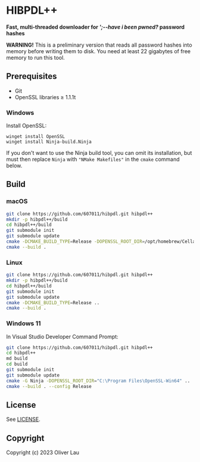 # HIBPDL++

**Fast, multi-threaded downloader for _';--have i been pwned?_ password hashes**

**WARNING!** This is a preliminary version that reads all password hashes into memory before writing them to disk.
You need at least 22 gigabytes of free memory to run this tool.

## Prerequisites

- Git
- OpenSSL libraries ≥ 1.1.1t

### Windows

Install OpenSSL:

```
winget install OpenSSL
winget install Ninja-build.Ninja
```

If you don't want to use the Ninja build tool, you can omit its installation, but must then replace `Ninja` with `"NMake Makefiles"` in the `cmake` command below.

## Build

### macOS

```bash
git clone https://github.com/607011/hibpdl.git hibpdl++
mkdir -p hibpdl++/build
cd hibpdl++/build
git submodule init
git submodule update
cmake -DCMAKE_BUILD_TYPE=Release -DOPENSSL_ROOT_DIR=/opt/homebrew/Cellar/openssl@3/3.1.0 ..
cmake --build .
```

### Linux

```bash
git clone https://github.com/607011/hibpdl.git hibpdl++
mkdir -p hibpdl++/build
cd hibpdl++/build
git submodule init
git submodule update
cmake -DCMAKE_BUILD_TYPE=Release ..
cmake --build .
```

### Windows 11

In Visual Studio Developer Command Prompt:

```bash
git clone https://github.com/607011/hibpdl.git hibpdl++
cd hibpdl++
md build
cd build
git submodule init
git submodule update
cmake -G Ninja -DOPENSSL_ROOT_DIR="C:\Program Files\OpenSSL-Win64" ..
cmake --build . --config Release
```

## License

See [LICENSE](LICENSE).

## Copyright

Copyright (c) 2023 Oliver Lau
